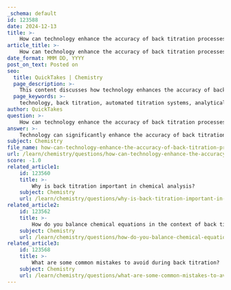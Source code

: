 ```yaml
---
_schema: default
id: 123588
date: 2024-12-13
title: >-
    How can technology enhance the accuracy of back titration processes?
article_title: >-
    How can technology enhance the accuracy of back titration processes?
date_format: MMM DD, YYYY
post_on_text: Posted on
seo:
  title: QuickTakes | Chemistry
  page_description: >-
    This content discusses how technology enhances the accuracy of back titration processes through automation, advanced analytical balances, digital interfaces, IoT integration, and improved safety measures.
  page_keywords: >-
    technology, back titration, automated titration systems, analytical balances, digital interfaces, IoT, big data, safety improvements, robotic platforms, analytical chemistry
author: QuickTakes
question: >-
    How can technology enhance the accuracy of back titration processes?
answer: >-
    Technology can significantly enhance the accuracy of back titration processes through several advancements and methodologies. Here are some key ways in which technology contributes to improved accuracy:\n\n1. **Automated Titration Systems**: Automated titration systems, equipped with advanced software and hardware, can perform back titrations with high precision. These systems often utilize computer vision and automated dispensing mechanisms to ensure that the correct volumes of reagents are added, minimizing human error. For instance, the use of proprietary software like tiamo® or OMNIS® allows for precise control and monitoring of the titration process, ensuring that the reagents are added in exact amounts.\n\n2. **High-Quality Analytical Balances**: The use of high-quality analytical balances is crucial in accurately weighing samples before the titration process. This ensures that the initial amount of analyte is known with precision, which is essential for calculating the concentration of the analyte after the back titration.\n\n3. **Digital Interfaces and Software Applications**: Modern titration equipment often features user-friendly digital interfaces, including touchscreens and software applications that facilitate real-time data collection and analysis. These interfaces can help chemists track the progress of the titration, adjust parameters on-the-fly, and analyze results immediately, leading to more accurate outcomes.\n\n4. **Integration of IoT and Big Data**: The integration of Internet of Things (IoT) technology allows for continuous monitoring and data logging during the titration process. This data can be analyzed using big data techniques to identify trends and anomalies, further enhancing the accuracy of the results.\n\n5. **Safety and Handling Improvements**: Technologies such as the 3S Liquid Adapter improve the safety and handling of chemicals during titration. By reducing the risk of spills and contamination, these technologies help maintain the integrity of the reagents and samples, which is vital for accurate titration results.\n\n6. **Robotic Platforms**: The use of robotic platforms in laboratory settings can automate repetitive tasks involved in back titration, such as sample preparation and reagent addition. This reduces the variability introduced by human operators and enhances the reproducibility of results.\n\nIn summary, the incorporation of advanced technologies in back titration processes not only improves accuracy but also enhances efficiency and safety, making it a valuable approach in analytical chemistry.
subject: Chemistry
file_name: how-can-technology-enhance-the-accuracy-of-back-titration-processes.md
url: /learn/chemistry/questions/how-can-technology-enhance-the-accuracy-of-back-titration-processes
score: -1.0
related_article1:
    id: 123560
    title: >-
        Why is back titration important in chemical analysis?
    subject: Chemistry
    url: /learn/chemistry/questions/why-is-back-titration-important-in-chemical-analysis
related_article2:
    id: 123562
    title: >-
        How do you balance chemical equations in the context of back titration?
    subject: Chemistry
    url: /learn/chemistry/questions/how-do-you-balance-chemical-equations-in-the-context-of-back-titration
related_article3:
    id: 123568
    title: >-
        What are some common mistakes to avoid during back titration?
    subject: Chemistry
    url: /learn/chemistry/questions/what-are-some-common-mistakes-to-avoid-during-back-titration
---
```


&nbsp;